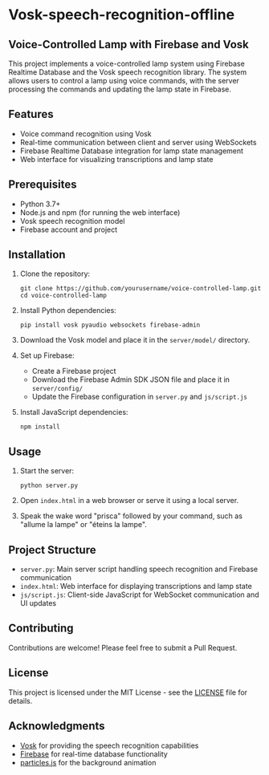 # Vosk-speech-recognition-offline

## Voice-Controlled Lamp with Firebase and Vosk

This project implements a voice-controlled lamp system using Firebase Realtime Database and the Vosk speech recognition library. The system allows users to control a lamp using voice commands, with the server processing the commands and updating the lamp state in Firebase.

## Features

- Voice command recognition using Vosk
- Real-time communication between client and server using WebSockets
- Firebase Realtime Database integration for lamp state management
- Web interface for visualizing transcriptions and lamp state

## Prerequisites

- Python 3.7+
- Node.js and npm (for running the web interface)
- Vosk speech recognition model
- Firebase account and project

## Installation

1. Clone the repository:
   ```
   git clone https://github.com/yourusername/voice-controlled-lamp.git
   cd voice-controlled-lamp
   ```

2. Install Python dependencies:
   ```
   pip install vosk pyaudio websockets firebase-admin
   ```

3. Download the Vosk model and place it in the `server/model/` directory.

4. Set up Firebase:
   - Create a Firebase project
   - Download the Firebase Admin SDK JSON file and place it in `server/config/`
   - Update the Firebase configuration in `server.py` and `js/script.js`

5. Install JavaScript dependencies:
   ```
   npm install
   ```

## Usage

1. Start the server:
   ```
   python server.py
   ```

2. Open `index.html` in a web browser or serve it using a local server.

3. Speak the wake word "prisca" followed by your command, such as "allume la lampe" or "éteins la lampe".

## Project Structure

- `server.py`: Main server script handling speech recognition and Firebase communication
- `index.html`: Web interface for displaying transcriptions and lamp state
- `js/script.js`: Client-side JavaScript for WebSocket communication and UI updates

## Contributing

Contributions are welcome! Please feel free to submit a Pull Request.

## License

This project is licensed under the MIT License - see the [LICENSE](LICENSE) file for details.

## Acknowledgments

- [Vosk](https://github.com/alphacep/vosk-api) for providing the speech recognition capabilities
- [Firebase](https://firebase.google.com/) for real-time database functionality
- [particles.js](https://vincentgarreau.com/particles.js/) for the background animation
